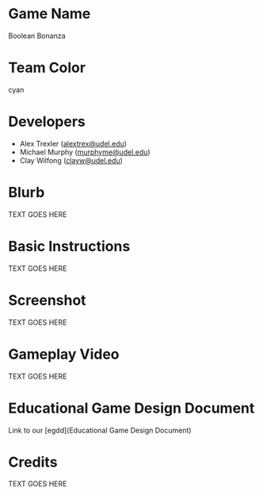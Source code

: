 # Game Name

Boolean Bonanza

# Team Color

cyan

# Developers

-   Alex Trexler (alextrex@udel.edu)
-   Michael Murphy (murphyme@udel.edu)
-   Clay Wilfong (clayw@udel.edu)

# Blurb

TEXT GOES HERE

# Basic Instructions

TEXT GOES HERE

# Screenshot

TEXT GOES HERE

# Gameplay Video

TEXT GOES HERE

# Educational Game Design Document

Link to our [egdd](Educational Game Design Document)

# Credits

TEXT GOES HERE
